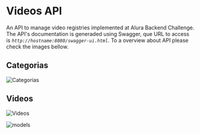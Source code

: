 # Videos API

An API to manage video registries implemented at Alura Backend Challenge. The API's documentation is generaded using Swagger, que URL to access is _`http://hostname:8080/swagger-ui.html`_. To a overview about API please check the images bellow.

## Categorias
![Categorias](https://user-images.githubusercontent.com/11950282/137747790-27bc946f-aa1f-4455-a12e-a79171e4c3c3.png)

## Videos
![Videos](https://user-images.githubusercontent.com/11950282/137747832-0242347d-4de4-46c8-bda8-415f304bed3c.png)

![models](https://user-images.githubusercontent.com/11950282/137747893-655a896d-25b5-4ddd-a965-7afb99f58585.png)
